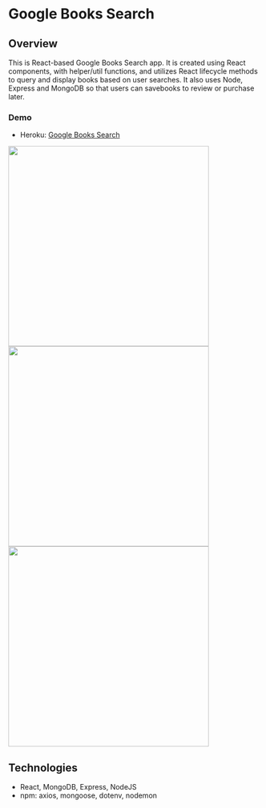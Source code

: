 # Google Books Search

## Overview
This is React-based Google Books Search app. It is created using React components, with helper/util functions, and utilizes React lifecycle methods to query and display books based on user searches. It also uses Node, Express and MongoDB so that users can savebooks to review or purchase later.

### Demo
* Heroku: [Google Books Search](https://googlebooksforever.herokuapp.com)

<img src="https://i.ibb.co/GV2G3xy/Google-Books-Home.png" width="400"/> <img src="https://i.ibb.co/SnzZxVC/Google-Books-Search-Results.png" width="400"/>
<img src="https://i.ibb.co/WfGQ8L8/Google-Books-Saved.png" width="400"/>

## Technologies
* React, MongoDB, Express, NodeJS 
* npm: axios, mongoose, dotenv, nodemon
